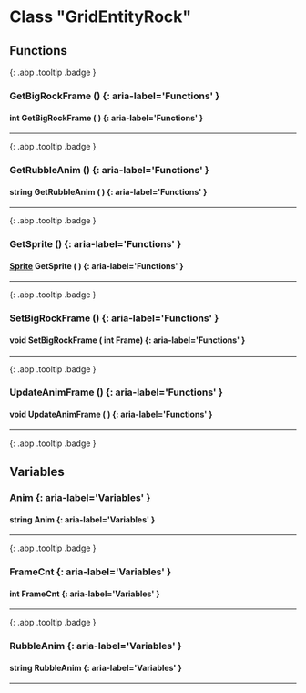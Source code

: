 # Class "GridEntityRock"
## Functions
[ ](#){: .abp .tooltip .badge }
### GetBigRockFrame () {: aria-label='Functions' }
#### int GetBigRockFrame ( )  {: aria-label='Functions' }

___ 
[ ](#){: .abp .tooltip .badge }
### GetRubbleAnim () {: aria-label='Functions' }
#### string GetRubbleAnim ( )  {: aria-label='Functions' }

___ 
[ ](#){: .abp .tooltip .badge }
### GetSprite () {: aria-label='Functions' }
####  [Sprite](../Sprite) GetSprite ( )  {: aria-label='Functions' }

___ 
[ ](#){: .abp .tooltip .badge }
### SetBigRockFrame () {: aria-label='Functions' }
#### void SetBigRockFrame ( int Frame)  {: aria-label='Functions' }

___ 
[ ](#){: .abp .tooltip .badge }
### UpdateAnimFrame () {: aria-label='Functions' }
#### void UpdateAnimFrame ( )  {: aria-label='Functions' }

___ 
[ ](#){: .abp .tooltip .badge }
## Variables
### Anim {: aria-label='Variables' }
#### string Anim  {: aria-label='Variables' }

___ 
[ ](#){: .abp .tooltip .badge }
### FrameCnt {: aria-label='Variables' }
#### int FrameCnt  {: aria-label='Variables' }

___ 
[ ](#){: .abp .tooltip .badge }
### RubbleAnim {: aria-label='Variables' }
#### string RubbleAnim  {: aria-label='Variables' }

___ 
